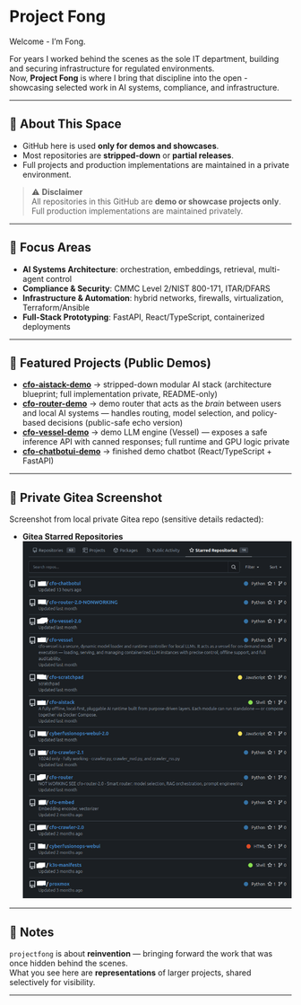 # Project Fong

Welcome - I’m Fong.  

For years I worked behind the scenes as the sole IT department, building and securing infrastructure for regulated environments.  
Now, **Project Fong** is where I bring that discipline into the open - showcasing selected work in AI systems, compliance, and infrastructure.

---

## 🔹 About This Space
- GitHub here is used **only for demos and showcases**.  
- Most repositories are **stripped-down** or **partial releases**.  
- Full projects and production implementations are maintained in a private environment.

> ⚠️ **Disclaimer**  
> All repositories in this GitHub are **demo or showcase projects only**.  
> Full production implementations are maintained privately.

---

## 🔹 Focus Areas
- **AI Systems Architecture**: orchestration, embeddings, retrieval, multi-agent control  
- **Compliance & Security**: CMMC Level 2/NIST 800-171, ITAR/DFARS  
- **Infrastructure & Automation**: hybrid networks, firewalls, virtualization, Terraform/Ansible  
- **Full-Stack Prototyping**: FastAPI, React/TypeScript, containerized deployments  

---

## 🔹 Featured Projects (Public Demos)
- **[cfo-aistack-demo](https://github.com/projectfong/cfo-aistack-demo)** → stripped-down modular AI stack (architecture blueprint; full implementation private, README-only)  
- **[cfo-router-demo](https://github.com/projectfong/cfo-router-demo)** → demo router that acts as the *brain* between users and local AI systems — handles routing, model selection, and policy-based decisions (public-safe echo version)
- **[cfo-vessel-demo](https://github.com/projectfong/cfo-vessel-demo)** → demo LLM engine (Vessel) — exposes a safe inference API with canned responses; full runtime and GPU logic private
- **[cfo-chatbotui-demo](https://github.com/projectfong/cfo-chatbotui-demo)** → finished demo chatbot (React/TypeScript + FastAPI)  

---

## 🔹 Private Gitea Screenshot

Screenshot from local private Gitea repo (sensitive details redacted):

* **Gitea Starred Repositories**
  ![Gitea](docs/gitea-local.png)

---

## 🔹 Notes
`projectfong` is about **reinvention** — bringing forward the work that was once hidden behind the scenes.  
What you see here are **representations** of larger projects, shared selectively for visibility.  

---
